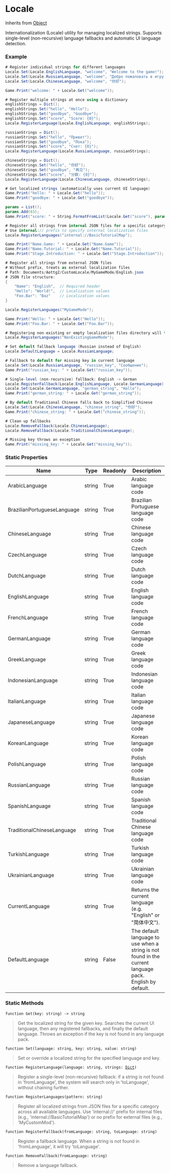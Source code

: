 # Locale
Inherits from [Object](../objects/Object.md)

Internationalization (Locale) utility for managing localized strings.
Supports single-level (non-recursive) language fallbacks and automatic UI language detection.

### Example
```csharp
# Register individual strings for different languages
Locale.Set(Locale.EnglishLanguage, "welcome", "Welcome to the game!");
Locale.Set(Locale.RussianLanguage, "welcome", "Добро пожаловать в игру!");
Locale.Set(Locale.ChineseLanguage, "welcome", "你好");

Game.Print("welcome: " + Locale.Get("welcome"));

# Register multiple strings at once using a dictionary
englishStrings = Dict();
englishStrings.Set("hello", "Hello");
englishStrings.Set("goodbye", "Goodbye");
englishStrings.Set("score", "Score: {0}");
Locale.RegisterLanguage(Locale.EnglishLanguage, englishStrings);

russianStrings = Dict();
russianStrings.Set("hello", "Привет");
russianStrings.Set("goodbye", "Пока");
russianStrings.Set("score", "Счет: {0}");
Locale.RegisterLanguage(Locale.RussianLanguage, russianStrings);

chineseStrings = Dict();
chineseStrings.Set("hello", "你好");
chineseStrings.Set("goodbye", "再见");
chineseStrings.Set("score", "分数: {0}");
Locale.RegisterLanguage(Locale.ChineseLanguage, chineseStrings);

# Get localized strings (automatically uses current UI language)
Game.Print("hello: " + Locale.Get("hello"));
Game.Print("goodbye: " + Locale.Get("goodbye"));

params = List();
params.Add(83);
Game.Print("score: " + String.FormatFromList(Locale.Get("score"), params));

# Register all strings from internal JSON files for a specific category
# Use internal:// prefix to specify internal localization files
Locale.RegisterLanguages("internal://BasicTutorialMap");

Game.Print("Name.Game: " + Locale.Get("Name.Game"));
Game.Print("Name.Tutorial: " + Locale.Get("Name.Tutorial"));
Game.Print("Stage.Introduction: " + Locale.Get("Stage.Introduction"));

# Register all strings from external JSON files
# Without prefix, treats as external localization files
# Path: Documents/Aottg2/CustomLocale/MyGameMode/English.json
# JSON file structure:
{
    "Name": "English",  // Required header
    "Hello": "World!",  // Localization values
    "Foo.Bar": "Baz"    // Localization values
}

Locale.RegisterLanguages("MyGameMode");

Game.Print("Hello: " + Locale.Get("Hello"));
Game.Print("Foo.Bar: " + Locale.Get("Foo.Bar"));

# Registering non-existing or empty localization files directory will throw an exception
Locale.RegisterLanguages("NonExistingGameMode");

# Set default fallback language (Russian instead of English)
Locale.DefaultLanguage = Locale.RussianLanguage;

# Fallback to default for missing key in current language
Locale.Set(Locale.RussianLanguage, "russian_key", "Сообщение");
Game.Print("russian_key: " + Locale.Get("russian_key"));

# Single-level (non-recursive) fallback: English -> German
Locale.RegisterFallback(Locale.EnglishLanguage, Locale.GermanLanguage);
Locale.Set(Locale.GermanLanguage, "german_string", "Hallo");
Game.Print("german_string: " + Locale.Get("german_string"));

# By default Traditional Chinese falls back to Simplified Chinese
Locale.Set(Locale.ChineseLanguage, "chinese_string", "你好");
Game.Print("chinese_string: " + Locale.Get("chinese_string"));

# Clean up fallbacks
Locale.RemoveFallback(Locale.ChineseLanguage);
Locale.RemoveFallback(Locale.TraditionalChineseLanguage);

# Missing key throws an exception
Game.Print("missing_key: " + Locale.Get("missing_key"));
```
### Static Properties
|Name|Type|Readonly|Description|
|---|---|---|---|
|ArabicLanguage|string|True|Arabic language code|
|BrazilianPortugueseLanguage|string|True|Brazilian Portuguese language code|
|ChineseLanguage|string|True|Chinese language code|
|CzechLanguage|string|True|Czech language code|
|DutchLanguage|string|True|Dutch language code|
|EnglishLanguage|string|True|English language code|
|FrenchLanguage|string|True|French language code|
|GermanLanguage|string|True|German language code|
|GreekLanguage|string|True|Greek language code|
|IndonesianLanguage|string|True|Indonesian language code|
|ItalianLanguage|string|True|Italian language code|
|JapaneseLanguage|string|True|Japanese language code|
|KoreanLanguage|string|True|Korean language code|
|PolishLanguage|string|True|Polish language code|
|RussianLanguage|string|True|Russian language code|
|SpanishLanguage|string|True|Spanish language code|
|TraditionalChineseLanguage|string|True|Traditional Chinese language code|
|TurkishLanguage|string|True|Turkish language code|
|UkrainianLanguage|string|True|Ukrainian language code|
|CurrentLanguage|string|True|Returns the current language (e.g. "English" or "简体中文").|
|DefaultLanguage|string|False|The default language to use when a string is not found in the current language pack. English by default.|


### Static Methods
<pre class="language-typescript"><code class="lang-typescript">function Get(key: string) -> string</code></pre>
> Get the localized string for the given key. Searches the current UI language, then any registered fallbacks, and finally the default language. Throws an exception if the key is not found in any language pack.
> 
<pre class="language-typescript"><code class="lang-typescript">function Set(language: string, key: string, value: string)</code></pre>
> Set or override a localized string for the specified language and key.
> 
<pre class="language-typescript"><code class="lang-typescript">function RegisterLanguage(language: string, strings: <a data-footnote-ref href="#user-content-fn-7">Dict</a>)</code></pre>
> Register a single-level (non-recursive) fallback: if a string is not found in 'fromLanguage', the system will search only in 'toLanguage', without chaining further.
> 
<pre class="language-typescript"><code class="lang-typescript">function RegisterLanguages(pattern: string)</code></pre>
> Register all localized strings from JSON files for a specific category across all available languages. Use 'internal://' prefix for internal files (e.g., 'internal://BasicTutorialMap') or no prefix for external files (e.g., 'MyCustomMod').
> 
<pre class="language-typescript"><code class="lang-typescript">function RegisterFallback(fromLanguage: string, toLanguage: string)</code></pre>
> Register a fallback language. When a string is not found in 'fromLanguage', it will try 'toLanguage'.
> 
<pre class="language-typescript"><code class="lang-typescript">function RemoveFallback(fromLanguage: string)</code></pre>
> Remove a language fallback.
> 

[^0]: [Camera](../static/Camera.md)
[^1]: [Character](../objects/Character.md)
[^2]: [Collider](../objects/Collider.md)
[^3]: [Collision](../objects/Collision.md)
[^4]: [Color](../objects/Color.md)
[^5]: [Convert](../static/Convert.md)
[^6]: [Cutscene](../static/Cutscene.md)
[^7]: [Dict](../objects/Dict.md)
[^8]: [Game](../static/Game.md)
[^9]: [Human](../objects/Human.md)
[^10]: [Input](../static/Input.md)
[^11]: [Json](../static/Json.md)
[^12]: [LightBuiltin](../static/LightBuiltin.md)
[^13]: [LineCastHitResult](../objects/LineCastHitResult.md)
[^14]: [LineRenderer](../objects/LineRenderer.md)
[^15]: [List](../objects/List.md)
[^16]: [Locale](../static/Locale.md)
[^17]: [LodBuiltin](../static/LodBuiltin.md)
[^18]: [Map](../static/Map.md)
[^19]: [MapObject](../objects/MapObject.md)
[^20]: [MapTargetable](../objects/MapTargetable.md)
[^21]: [Math](../static/Math.md)
[^22]: [NavmeshObstacleBuiltin](../static/NavmeshObstacleBuiltin.md)
[^23]: [Network](../static/Network.md)
[^24]: [NetworkView](../objects/NetworkView.md)
[^25]: [PersistentData](../static/PersistentData.md)
[^26]: [Physics](../static/Physics.md)
[^27]: [PhysicsMaterialBuiltin](../static/PhysicsMaterialBuiltin.md)
[^28]: [Player](../objects/Player.md)
[^29]: [Prefab](../objects/Prefab.md)
[^30]: [Quaternion](../objects/Quaternion.md)
[^31]: [Random](../objects/Random.md)
[^32]: [Range](../objects/Range.md)
[^33]: [RigidbodyBuiltin](../static/RigidbodyBuiltin.md)
[^34]: [RoomData](../static/RoomData.md)
[^35]: [Set](../objects/Set.md)
[^36]: [Shifter](../objects/Shifter.md)
[^37]: [String](../static/String.md)
[^38]: [Time](../static/Time.md)
[^39]: [Titan](../objects/Titan.md)
[^40]: [Transform](../objects/Transform.md)
[^41]: [UI](../static/UI.md)
[^42]: [Vector2](../objects/Vector2.md)
[^43]: [Vector3](../objects/Vector3.md)
[^44]: [WallColossal](../objects/WallColossal.md)
[^45]: [Object](../objects/Object.md)
[^46]: [Component](../objects/Component.md)
